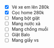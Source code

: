 - [x] Vé xe em lên 280k
- [x] Cọc home 280k
- [ ] Mang bột giặt 
- [ ] Mang nước xả
- [ ] Mang chống muỗi
- [ ] Giặt Balo
- [ ] Mang giấy vs